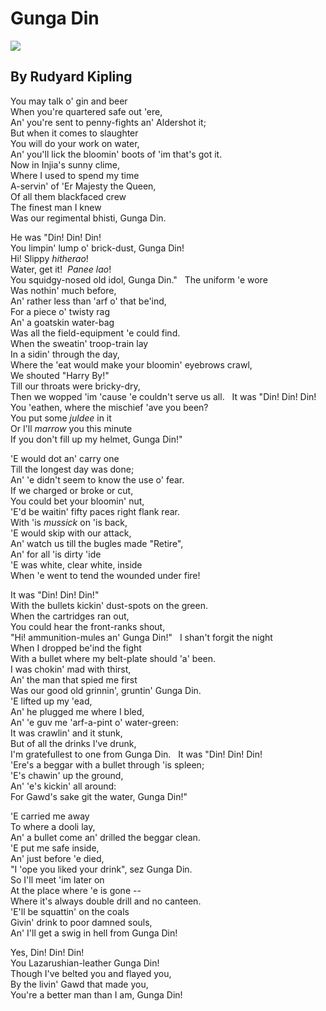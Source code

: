 # Gunga Din

![](gunga-din.jpg)

## By Rudyard Kipling

You may talk o' gin and beer\
When you're quartered safe out 'ere,\
An' you're sent to penny-fights an' Aldershot it;\
But when it comes to slaughter\
You will do your work on water,\
An' you'll lick the bloomin' boots of 'im that's got it.\
Now in Injia's sunny clime,\
Where I used to spend my time\
A-servin' of 'Er Majesty the Queen,\
Of all them blackfaced crew\
The finest man I knew\
Was our regimental bhisti, Gunga Din.

He was "Din! Din! Din!\
You limpin' lump o' brick-dust, Gunga Din!\
Hi! Slippy *hitherao*!\
Water, get it!  *Panee lao*!\
You squidgy-nosed old idol, Gunga Din."
 
The uniform 'e wore\
Was nothin' much before,\
An' rather less than 'arf o' that be'ind,\
For a piece o' twisty rag\
An' a goatskin water-bag\
Was all the field-equipment 'e could find.\
When the sweatin' troop-train lay\
In a sidin' through the day,\
Where the 'eat would make your bloomin' eyebrows crawl,\
We shouted "Harry By!"\
Till our throats were bricky-dry,\
Then we wopped 'im 'cause 'e couldn't serve us all.
 
It was "Din! Din! Din!\
You 'eathen, where the mischief 'ave you been?\
You put some *juldee* in it\
Or I'll *marrow* you this minute\
If you don't fill up my helmet, Gunga Din!"

'E would dot an' carry one\
Till the longest day was done;\
An' 'e didn't seem to know the use o' fear.\
If we charged or broke or cut,\
You could bet your bloomin' nut,\
'E'd be waitin' fifty paces right flank rear.\
With 'is *mussick* on 'is back,\
'E would skip with our attack,\
An' watch us till the bugles made "Retire",\
An' for all 'is dirty 'ide\
'E was white, clear white, inside\
When 'e went to tend the wounded under fire!

It was "Din! Din! Din!"\
With the bullets kickin' dust-spots on the green.\
When the cartridges ran out,\
You could hear the front-ranks shout,\
"Hi! ammunition-mules an' Gunga Din!"
 
I shan't forgit the night\
When I dropped be'ind the fight\
With a bullet where my belt-plate should 'a' been.\
I was chokin' mad with thirst,\
An' the man that spied me first\
Was our good old grinnin', gruntin' Gunga Din.\
'E lifted up my 'ead,\
An' he plugged me where I bled,\
An' 'e guv me 'arf-a-pint o' water-green:\
It was crawlin' and it stunk,\
But of all the drinks I've drunk,\
I'm gratefullest to one from Gunga Din.
 
It was "Din! Din! Din!\
'Ere's a beggar with a bullet through 'is spleen;\
'E's chawin' up the ground,\
An' 'e's kickin' all around:\
For Gawd's sake git the water, Gunga Din!"

'E carried me away\
To where a dooli lay,\
An' a bullet come an' drilled the beggar clean.\
'E put me safe inside,\
An' just before 'e died,\
"I 'ope you liked your drink", sez Gunga Din.\
So I'll meet 'im later on\
At the place where 'e is gone --\
Where it's always double drill and no canteen.\
'E'll be squattin' on the coals\
Givin' drink to poor damned souls,\
An' I'll get a swig in hell from Gunga Din!

Yes, Din! Din! Din!\
You Lazarushian-leather Gunga Din!\
Though I've belted you and flayed you,\
By the livin' Gawd that made you,\
You're a better man than I am, Gunga Din!

